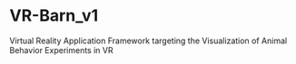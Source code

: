 # VR-Barn_v1
Virtual Reality Application Framework targeting the Visualization of Animal Behavior Experiments in VR
